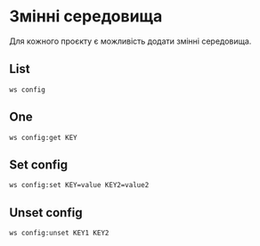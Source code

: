 # Змінні середовища

Для кожного проєкту є можливість додати змінні середовища.


## List

```shell
ws config
```

## One

```shell
ws config:get KEY
```


## Set config

```shell
ws config:set KEY=value KEY2=value2
```


## Unset config

```shell
ws config:unset KEY1 KEY2
```
